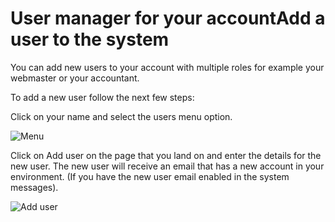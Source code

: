 # User manager for your accountAdd a user to the system

You can add new users to your account with multiple roles for example your webmaster or your accountant.

To add a new user follow the next few steps:

Click on your name and select the users menu option.

![Menu](/supportpages/images/menu.png)

Click on Add user on the page that you land on and enter the details for the new user.
The new user will receive an email that has a new account in your environment. (If you have the new user email enabled in the system messages).

![Add user](/supportpages/images/add_user.png)

